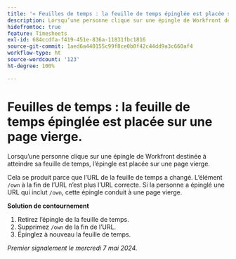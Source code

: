 ```yaml
---
title: '« Feuilles de temps : la feuille de temps épinglée est placée sur une page vierge. »'
description: Lorsqu’une personne clique sur une épingle de Workfront destinée à atteindre sa feuille de temps, l’épingle conduit à une page vierge. Une solution de contournement est disponible.
hidefromtoc: true
feature: Timesheets
exl-id: 684ccdfa-f419-451e-836a-11831fbc1816
source-git-commit: 1aed6a440155c99f8ce0b0f42c44dd9a3c660af4
workflow-type: ht
source-wordcount: '123'
ht-degree: 100%

---
```


# Feuilles de temps : la feuille de temps épinglée est placée sur une page vierge.

<!--article live for workaround-->

Lorsqu’une personne clique sur une épingle de Workfront destinée à atteindre sa feuille de temps, l’épingle est placée sur une page vierge.

Cela se produit parce que l’URL de la feuille de temps a changé. L’élément `/own` à la fin de l’URL n’est plus l’URL correcte. Si la personne a épinglé une URL qui inclut `/own`, cette épingle conduit à une page vierge.

**Solution de contournement**

1. Retirez l’épingle de la feuille de temps.
1. Supprimez `/own` de la fin de l’URL.
1. Épinglez à nouveau la feuille de temps.

_Premier signalement le mercredi 7 mai 2024._
